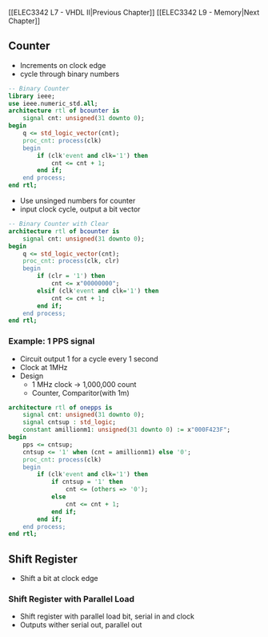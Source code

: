 [[ELEC3342 L7 - VHDL II|Previous Chapter]] [[ELEC3342 L9 - Memory|Next Chapter]]

## Counter
- Increments on clock edge
- cycle through binary numbers 


```VHDL
-- Binary Counter
library ieee;
use ieee.numeric_std.all;
architecture rtl of bcounter is
	signal cnt: unsigned(31 downto 0);
begin
	q <= std_logic_vector(cnt);
	proc_cnt: process(clk)
	begin
		if (clk'event and clk='1') then
			cnt <= cnt + 1;
		end if;
	end process;
end rtl;
```
- Use unsinged numbers for counter
- input clock cycle, output a bit vector


```VHDL
-- Binary Counter with Clear
architecture rtl of bcounter is
	signal cnt: unsigned(31 downto 0);
begin
	q <= std_logic_vector(cnt);
	proc_cnt: process(clk, clr)
	begin
		if (clr = '1') then
			cnt <= x"00000000";
		elsif (clk'event and clk='1') then
			cnt <= cnt + 1;
		end if;
	end process;
end rtl;
```

### Example: 1 PPS signal
- Circuit output 1 for a cycle every 1 second
- Clock at 1MHz
- Design
	- 1 MHz clock -> 1,000,000 count
	- Counter, Comparitor(with 1m)
```VHDL
architecture rtl of onepps is
	signal cnt: unsigned(31 downto 0);
	signal cntsup : std_logic;
	constant amillionm1: unsigned(31 downto 0) := x"000F423F";
begin
	pps <= cntsup;
	cntsup <= '1' when (cnt = amillionm1) else '0';
	proc_cnt: process(clk)
	begin
		if (clk'event and clk='1') then
			if cntsup = '1' then
				cnt <= (others => '0');
			else
				cnt <= cnt + 1;
			end if;
		end if;
	end process;
end rtl;
```


## Shift Register
- Shift a bit at clock edge


### Shift Register with Parallel Load
- Shift register with parallel load bit, serial in and clock
- Outputs wither serial out, parallel out
